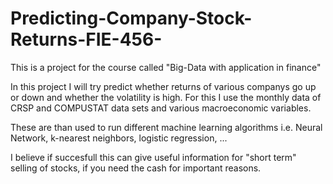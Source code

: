 # Predicting-Company-Stock-Returns-FIE-456-

This is a project for the course called "Big-Data with application in finance" 

In this project I will try predict whether returns of various companys go up or down and whether the volatility is high. 
For this I use the monthly data of CRSP and COMPUSTAT data sets and various macroeconomic variables.

These are than used to run different machine learning algorithms i.e. Neural Network, k-nearest neighbors, logistic regression, ...

I believe if succesfull this can give useful information for "short term" selling of stocks, if you need the cash for important reasons. 

